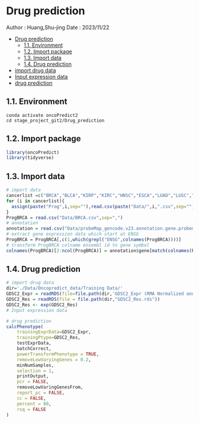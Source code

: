 # Drug prediction
Author : Huang,Shu-jing
Date : 2023/11/22

- [Drug prediction](#drug-prediction)
  - [1.1. Environment](#11-environment)
  - [1.2. Import package](#12-import-package)
  - [1.3. Import data](#13-import-data)
  - [1.4. Drug prediction](#14-drug-prediction)
- [import drug data](#import-drug-data)
- [Input expression data](#input-expression-data)
- [drug prediction](#drug-prediction-1)


## 1.1. Environment 
```shell
conda activate oncoPredict2
cd stage_project_git2/Drug_prediction
```

## 1.2. Import package 
```r
library(oncoPredict)
library(tidyverse)
```
## 1.3. Import data
```r
# import data
cancerlist =c("BRCA","BLCA","KIRP","KIRC","HNSC","ESCA","LUAD","LUSC","LIHC","COAD","STAD")
for (i in cancerlist){
  assign(paste("Prog",i,sep=""),read.csv(paste("Data/",i,".csv",sep="")))
}
ProgBRCA = read.csv("Data/BRCA.csv",sep=",")
# annotation
annotation = read.csv("Data/probeMap_gencode.v23.annotation.gene.probemap",sep="\t")
# extract gene expression data which start at ENSG
ProgBRCA = ProgBRCA[,c(1,which(grepl("ENSG",colnames(ProgBRCA))))]
# transform ProgBRCA colname ensembl id to gene symbol
colnames(ProgBRCA)[2:ncol(ProgBRCA)] = annotation$gene[match(colnames(ProgBRCA)[2:ncol(ProgBRCA)],annotation$id)]
```
## 1.4. Drug prediction
```r
# import drug data
dir='./Data/Oncopredict_data/Training Data/'
GDSC2_Expr = readRDS(file=file.path(dir,'GDSC2_Expr (RMA Normalized and Log Transformed).rds'))
GDSC2_Res = readRDS(file = file.path(dir,"GDSC2_Res.rds"))
GDSC2_Res <- exp(GDSC2_Res) 
# Input expression data

# drug prediction
calcPhenotype(
    trainingExprData=GDSC2_Expr,
    trainingPtype=GDSC2_Res,
    testExprData,
    batchCorrect,
    powerTransformPhenotype = TRUE,
    removeLowVaryingGenes = 0.2,
    minNumSamples,
    selection = 1,
    printOutput,
    pcr = FALSE,
    removeLowVaringGenesFrom,
    report_pc = FALSE,
    cc = FALSE,
    percent = 80,
    rsq = FALSE
)

